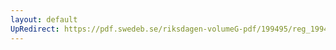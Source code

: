 ```yaml
---
layout: default
UpRedirect: https://pdf.swedeb.se/riksdagen-volumeG-pdf/199495/reg_199495/reg_199495_0003.pdf
---
```

